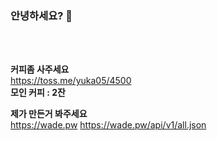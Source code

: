 ### 안녕하세요? 👋

<br>
<br>

**커피좀 사주세요**<br>
 https://toss.me/yuka05/4500<br>
 __**모인 커피 : 2잔**__


**제가 만든거 봐주세요**<br>
https://wade.pw
https://wade.pw/api/v1/all.json
